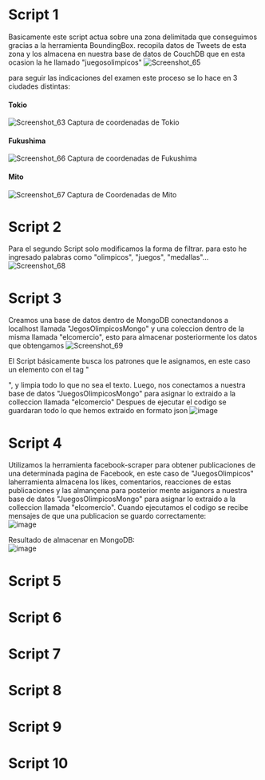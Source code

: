 # Script 1
Basicamente este script actua sobre una zona delimitada que conseguimos gracias a la herramienta BoundingBox. recopila datos de Tweets de esta zona y los almacena en nuestra base de datos de CouchDB que en esta ocasion la he llamado "juegosolimpicos"
![Screenshot_65](https://user-images.githubusercontent.com/58042023/127719497-2390a8fa-37fe-4959-b934-e79f5ac36b73.png)

para seguir las indicaciones del examen este proceso se lo hace en 3 ciudades distintas:
#### Tokio
![Screenshot_63](https://user-images.githubusercontent.com/58042023/127719790-a23220ad-dd3d-4c4c-9219-635bb2eabfd9.png)
Captura de coordenadas de Tokio
#### Fukushima
![Screenshot_66](https://user-images.githubusercontent.com/58042023/127719835-5999d555-bd49-4f7c-b5ec-76a17485ff9c.png)
Captura de coordenadas de Fukushima
#### Mito
![Screenshot_67](https://user-images.githubusercontent.com/58042023/127719927-7c66428a-6c0a-46ef-bcc2-23c69853cf89.png)
Captura de Coordenadas de Mito

# Script 2
Para el segundo Script solo modificamos la forma de filtrar. para esto he ingresado palabras como "olimpicos", "juegos", "medallas"...
![Screenshot_68](https://user-images.githubusercontent.com/58042023/127720279-871ec382-e31c-4ead-bcd3-801e3e389a4f.png)

# Script 3
Creamos una base de datos dentro de MongoDB conectandonos a localhost llamada "JegosOlimpicosMongo" y una coleccion dentro de la misma llamada "elcomercio", esto para almacenar posteriormente los datos que obtengamos
![Screenshot_69](https://user-images.githubusercontent.com/58042023/127721972-0a55f31d-32aa-4df7-a835-9e30f89f104b.png)

El Script básicamente busca los patrones que le asignamos, en este caso un elemento con el tag "<p>", y limpia todo lo que no sea el texto.
Luego, nos conectamos a nuestra base de datos "JuegosOlimpicosMongo" para asignar lo extraido a la colleccion llamada "elcomercio"
Despues de ejecutar el codigo se guardaran todo lo que hemos extraido en formato json
![image](https://user-images.githubusercontent.com/58042023/127723339-e2708ed0-31c8-43cb-8b54-7841de881470.png)


# Script 4
Utilizamos la herramienta facebook-scraper para obtener publicaciones de una determinada pagina de Facebook, en este caso de "JuegosOlimpicos"
laherramienta almacena los likes, comentarios, reacciones de estas publicaciones y las almançena para posterior mente asiganors a nuestra base de datos "JuegosOlimpicosMongo" para asignar lo extraido a la colleccion llamada "elcomercio".
Cuando ejecutamos el codigo se recibe mensajes de que una publicacion se guardo correctamente:  
![image](https://user-images.githubusercontent.com/58042023/127724105-6d51b9dc-7207-4c5f-9199-1b9dff89920f.png)
 
Resultado de almacenar en MongoDB:  
 ![image](https://user-images.githubusercontent.com/58042023/127724061-c709906a-1094-4a04-8969-f27b4531a341.png)


# Script 5

# Script 6

# Script 7

# Script 8

# Script 9

# Script 10



